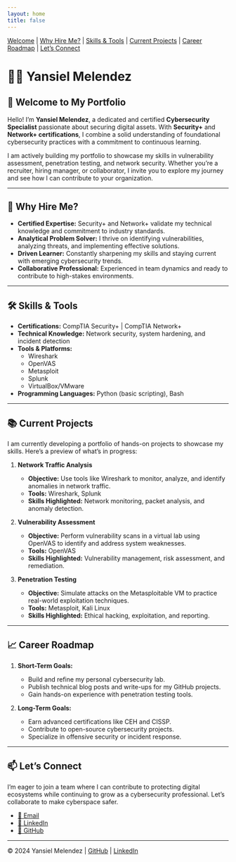 ```yaml
---
layout: home
title: false
---
```


<link rel="stylesheet" href="{{ site.baseurl }}/assets/css/styles.css">

<nav>
  <a href="#welcome">Welcome</a> |
  <a href="#why-hire-me">Why Hire Me?</a> |
  <a href="#skills-tools">Skills & Tools</a> |
  <a href="#current-projects">Current Projects</a> |
  <a href="#career-roadmap">Career Roadmap</a> |
  <a href="#contact">Let’s Connect</a>
</nav>

# **👨‍💻 Yansiel Melendez**

## **🌟 Welcome to My Portfolio**
Hello! I’m **Yansiel Melendez**, a dedicated and certified **Cybersecurity Specialist** passionate about securing digital assets. With **Security+** and **Network+ certifications**, I combine a solid understanding of foundational cybersecurity practices with a commitment to continuous learning. 

I am actively building my portfolio to showcase my skills in vulnerability assessment, penetration testing, and network security. Whether you’re a recruiter, hiring manager, or collaborator, I invite you to explore my journey and see how I can contribute to your organization.

---

## **🚀 Why Hire Me?**
- **Certified Expertise:** Security+ and Network+ validate my technical knowledge and commitment to industry standards.
- **Analytical Problem Solver:** I thrive on identifying vulnerabilities, analyzing threats, and implementing effective solutions.
- **Driven Learner:** Constantly sharpening my skills and staying current with emerging cybersecurity trends.
- **Collaborative Professional:** Experienced in team dynamics and ready to contribute to high-stakes environments.

---

## **🛠️ Skills & Tools**
- **Certifications:** CompTIA Security+ | CompTIA Network+
- **Technical Knowledge:** Network security, system hardening, and incident detection
- **Tools & Platforms:** 
  - Wireshark
  - OpenVAS
  - Metasploit
  - Splunk
  - VirtualBox/VMware
- **Programming Languages:** Python (basic scripting), Bash

---

## **📚 Current Projects**
I am currently developing a portfolio of hands-on projects to showcase my skills. Here’s a preview of what’s in progress:

1. **Network Traffic Analysis**
   - **Objective:** Use tools like Wireshark to monitor, analyze, and identify anomalies in network traffic.
   - **Tools:** Wireshark, Splunk
   - **Skills Highlighted:** Network monitoring, packet analysis, and anomaly detection.

2. **Vulnerability Assessment**
   - **Objective:** Perform vulnerability scans in a virtual lab using OpenVAS to identify and address system weaknesses.
   - **Tools:** OpenVAS
   - **Skills Highlighted:** Vulnerability management, risk assessment, and remediation.

3. **Penetration Testing**
   - **Objective:** Simulate attacks on the Metasploitable VM to practice real-world exploitation techniques.
   - **Tools:** Metasploit, Kali Linux
   - **Skills Highlighted:** Ethical hacking, exploitation, and reporting.

---

## **📈 Career Roadmap**
1. **Short-Term Goals:**
   - Build and refine my personal cybersecurity lab.
   - Publish technical blog posts and write-ups for my GitHub projects.
   - Gain hands-on experience with penetration testing tools.

2. **Long-Term Goals:**
   - Earn advanced certifications like CEH and CISSP.
   - Contribute to open-source cybersecurity projects.
   - Specialize in offensive security or incident response.

---

## **📫 Let’s Connect**
I’m eager to join a team where I can contribute to protecting digital ecosystems while continuing to grow as a cybersecurity professional. Let’s collaborate to make cyberspace safer.

- [📧 Email](mailto:yansiel.melendez@gmail.com)
- [💼 LinkedIn](https://www.linkedin.com/in/yansiel-melendez)
- [🔗 GitHub](https://github.com/YMQSec)

---

<footer>
  <p>&copy; 2024 Yansiel Melendez | <a href="https://github.com/YMQSec">GitHub</a> | <a href="https://linkedin.com/in/yansiel-melendez">LinkedIn</a></p>
</footer>
